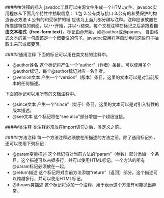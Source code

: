 ######注释的插入
javadoc工具可以由源文件生成一个HTML文件。javadoc实用程序从下面几个特性中抽取信息：
1.包
2.公有类与接口
3.公有的和受保护的构造器及方法 
4.公有的和受保护的域
应该为上面几部分编写注释。注释应该放置在所描述特性的前面，以`/**`开始，并以`*/`结束。每个文档注释在标记之后紧跟着**自由文本格式（free-form text）**。标记由@开始，如@author或@param。
自由格式文本的第一句应该是一个概要性的句子。javadoc应用程序自动地将这些句子抽取出来形成概要页。

#####通用注释
下面的标记可以用在类文档的注释中。
* @author姓名
这个标记将产生一个“author”（作者）条目。可以使用多个 @author标记，每个@author标记对应一名作者。
* @version文本
产生一个“version”（版本）条目。这里的文本可以是对当前版本的任何描述。

下面的标记可以用所有的文档注释中。
* @since文本
产生一个“since”（始于）条目。这里的文本可以是对引入特性的版本描述。
* @see文本
这个标记将在“see also”部分增加一个超级链接。

#####类注释
类注释必须放在import语句之后，类定义之前。

#####方法注释
每一个方法注释必须放在所描述的方法之前。除了通用标记外，还可以使用下列标记：
* @param变量描述
这个标记将对当前方法的“param”（参数）部分添加一个条目。这个描述可以占据多行，并可以使用HTML标记。一个方法的所有@param标记必须放在一起。
* @return描述
这个标记将对当前方法添加“return”（返回）部分。这个描述可以跨越多行，并可以使用HTML标记。
* @throws类描述
这个标记将添加一个注释，用于表示这个方法有可能抛出异常。








